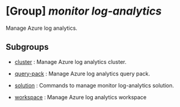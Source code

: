 # [Group] _monitor log-analytics_

Manage Azure log analytics.

## Subgroups

- [cluster](/Commands/monitor/log-analytics/cluster/readme.md)
: Manage Azure log analytics cluster.

- [query-pack](/Commands/monitor/log-analytics/query-pack/readme.md)
: Manage Azure log analytics query pack.

- [solution](/Commands/monitor/log-analytics/solution/readme.md)
: Commands to manage monitor log-analytics solution.

- [workspace](/Commands/monitor/log-analytics/workspace/readme.md)
: Manage Azure log analytics workspace
